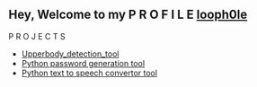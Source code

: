 Hey,
Welcome to my P R O F I L E [looph0le](https://www.github.com/looph0le)
---
P R O J E C T S
 - [Upperbody_detection_tool](https://github.com/looph0le/python_upperbody_detection)
 - [Python password generation tool](https://github.com/looph0le/python_password_gen)
 - [Python text to speech convertor tool](https://github.com/looph0le/python_text_to_speech)

